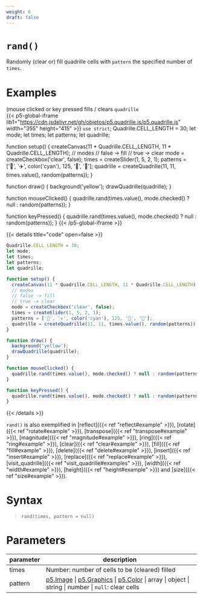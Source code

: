 ```yaml
---
weight: 6
draft: false
---
```


# `rand()`

Randomly (clear or) fill quadrille cells with `pattern` the specified number of `times`.

# Examples

(mouse clicked or key pressed fills / clears `quadrille`\
{{< p5-global-iframe lib1="https://cdn.jsdelivr.net/gh/objetos/p5.quadrille.js/p5.quadrille.js" width="355" height="415" >}}
`use strict`;
Quadrille.CELL_LENGTH = 30;
let mode;
let times;
let patterns;
let quadrille;

function setup() {
  createCanvas(11 * Quadrille.CELL_LENGTH, 11 * Quadrille.CELL_LENGTH);
  // modes
  // false -> fill
  // true -> clear
  mode = createCheckbox('clear', false);
  times = createSlider(1, 5, 2, 1);
  patterns = ['👻', '✈️', color('cyan'), 125, '🐒', '🐍'];
  quadrille = createQuadrille(11, 11, times.value(), random(patterns)); 
}

function draw() {
  background('yellow');
  drawQuadrille(quadrille);
}

function mouseClicked() {
  quadrille.rand(times.value(), mode.checked() ? null : random(patterns));
}

function keyPressed() {
  quadrille.rand(times.value(), mode.checked() ? null : random(patterns));
}
{{< /p5-global-iframe >}}

{{< details title="code" open=false >}}
```js
Quadrille.CELL_LENGTH = 30;
let mode;
let times;
let patterns;
let quadrille;

function setup() {
  createCanvas(11 * Quadrille.CELL_LENGTH, 11 * Quadrille.CELL_LENGTH);
  // modes
  // false -> fill
  // true -> clear
  mode = createCheckbox('clear', false);
  times = createSlider(1, 5, 2, 1);
  patterns = ['👻', '✈️', color('cyan'), 125, '🐒', '🐍'];
  quadrille = createQuadrille(11, 11, times.value(), random(patterns)); 
}

function draw() {
  background('yellow');
  drawQuadrille(quadrille);
}

function mouseClicked() {
  quadrille.rand(times.value(), mode.checked() ? null : random(patterns));
}

function keyPressed() {
  quadrille.rand(times.value(), mode.checked() ? null : random(patterns));
}
```
{{< /details >}}

`rand()` is also exemplified in [reflect]({{< ref "reflect#example" >}}), [rotate]({{< ref "rotate#example" >}}), [transpose]({{< ref "transpose#example" >}}), [magnitude]({{< ref "magnitude#example" >}}), [ring]({{< ref "ring#example" >}}), [clear]({{< ref "clear#example" >}}), [fill]({{< ref "fill#example" >}}), [delete]({{< ref "delete#example" >}}), [insert]({{< ref "insert#example" >}}), [replace]({{< ref "replace#example" >}}), [visit_quadrille]({{< ref "visit_quadrille#examples" >}}), [width]({{< ref "width#example" >}}), [height]({{< ref "height#example" >}}) and [size]({{< ref "size#example" >}}).

# Syntax

> `rand(times, pattern = null)`

# Parameters

| parameter | description                                                                                                                                                         |
|-----------|---------------------------------------------------------------------------------------------------------------------------------------------------------------------|
| times     | Number: number of cells to be (cleared) filled |
| pattern   | [p5.Image](https://p5js.org/reference/#/p5.Image) \| [p5.Graphics](https://p5js.org/reference/#/p5.Graphics) \| [p5.Color](https://p5js.org/reference/#/p5.Color) \| array \| object \| string \| number \| `null`: clear cells |